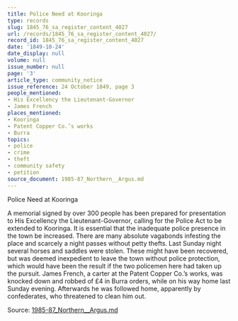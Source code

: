 ```yaml
---
title: Police Need at Kooringa
type: records
slug: 1845_76_sa_register_content_4027
url: /records/1845_76_sa_register_content_4027/
record_id: 1845_76_sa_register_content_4027
date: '1849-10-24'
date_display: null
volume: null
issue_number: null
page: '3'
article_type: community_notice
issue_reference: 24 October 1849, page 3
people_mentioned:
- His Excellency the Lieutenant-Governor
- James French
places_mentioned:
- Kooringa
- Patent Copper Co.’s works
- Burra
topics:
- police
- crime
- theft
- community safety
- petition
source_document: 1985-87_Northern__Argus.md
---
```


Police Need at Kooringa

A memorial signed by over 300 people has been prepared for presentation to His Excellency the Lieutenant-Governor, calling for the Police Act to be extended to Kooringa.  It is essential that the inadequate police presence in the town be increased.  There are many absolute vagabonds infesting the place and scarcely a night passes without petty thefts.  Last Sunday night several horses and saddles were stolen.  These might have been recovered, but was deemed inexpedient to leave the town without police protection, which would have been the result if the two policemen here had taken up the pursuit.  James French, a carter at the Patent Copper Co.’s works, was knocked down and robbed of £4 in Burra orders, while on his way home last Sunday evening.  Afterwards he was followed home, apparently by confederates, who threatened to clean him out.

Source: [1985-87_Northern__Argus.md](/downloads/markdown/1985-87_Northern__Argus.md)
